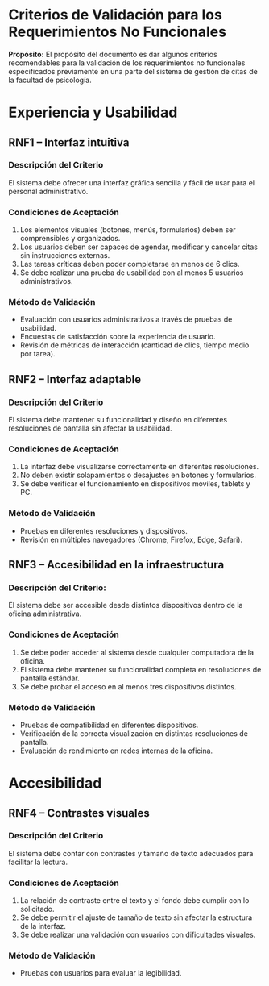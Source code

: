 # Criterios de Validación para los Requerimientos No Funcionales 
**Propósito:** El propósito del documento es dar algunos criterios recomendables para la validación de los requerimientos no funcionales especificados previamente en una parte del sistema de gestión de citas de la facultad de psicología.

# Experiencia y Usabilidad
## RNF1 – Interfaz intuitiva
### Descripción del Criterio
El sistema debe ofrecer una interfaz gráfica sencilla y fácil de usar para el personal administrativo.
### Condiciones de Aceptación
1.	Los elementos visuales (botones, menús, formularios) deben ser comprensibles y organizados.
2.	Los usuarios deben ser capaces de agendar, modificar y cancelar citas sin instrucciones externas.
3.	Las tareas críticas deben poder completarse en menos de 6 clics.
4.	Se debe realizar una prueba de usabilidad con al menos 5 usuarios administrativos.
### Método de Validación
 * Evaluación con usuarios administrativos a través de pruebas de usabilidad.
 * Encuestas de satisfacción sobre la experiencia de usuario.
 * Revisión de métricas de interacción (cantidad de clics, tiempo medio por tarea).
## RNF2 – Interfaz adaptable
### Descripción del Criterio
El sistema debe mantener su funcionalidad y diseño en diferentes resoluciones de pantalla sin afectar la usabilidad.
### Condiciones de Aceptación
1.	La interfaz debe visualizarse correctamente en diferentes resoluciones. 
2.	No deben existir solapamientos o desajustes en botones y formularios.
3.	Se debe verificar el funcionamiento en dispositivos móviles, tablets y PC.
### Método de Validación
 * Pruebas en diferentes resoluciones y dispositivos.
 * Revisión en múltiples navegadores (Chrome, Firefox, Edge, Safari).
## RNF3 – Accesibilidad en la infraestructura
### Descripción del Criterio:
El sistema debe ser accesible desde distintos dispositivos dentro de la oficina administrativa.
### Condiciones de Aceptación
1.	Se debe poder acceder al sistema desde cualquier computadora de la oficina.
2.	El sistema debe mantener su funcionalidad completa en resoluciones de pantalla estándar.
3.	Se debe probar el acceso en al menos tres dispositivos distintos.
### Método de Validación
* Pruebas de compatibilidad en diferentes dispositivos.
* Verificación de la correcta visualización en distintas resoluciones de pantalla.
* Evaluación de rendimiento en redes internas de la oficina.

# Accesibilidad

## RNF4 – Contrastes visuales
### Descripción del Criterio
El sistema debe contar con contrastes y tamaño de texto adecuados para facilitar la lectura.
### Condiciones de Aceptación
1.	La relación de contraste entre el texto y el fondo debe cumplir con lo solicitado.
2.	Se debe permitir el ajuste de tamaño de texto sin afectar la estructura de la interfaz.
3.	Se debe realizar una validación con usuarios con dificultades visuales.
### Método de Validación
 * Pruebas con usuarios para evaluar la legibilidad.
